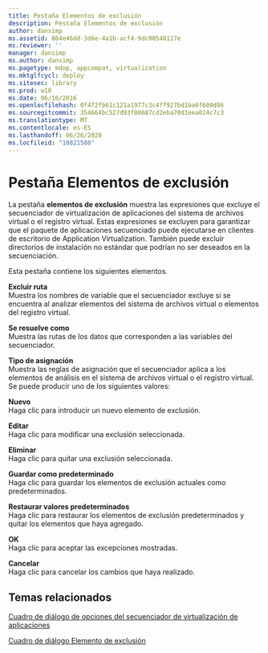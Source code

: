 ```yaml
---
title: Pestaña Elementos de exclusión
description: Pestaña Elementos de exclusión
author: dansimp
ms.assetid: 864e46dd-3d6e-4a1b-acf4-9dc00548117e
ms.reviewer: ''
manager: dansimp
ms.author: dansimp
ms.pagetype: mdop, appcompat, virtualization
ms.mktglfcycl: deploy
ms.sitesec: library
ms.prod: w10
ms.date: 06/16/2016
ms.openlocfilehash: 0f472fb61c121a1977c3c4ff927bd1ba6f680d86
ms.sourcegitcommit: 354664bc527d93f80687cd2eba70d1eea024c7c3
ms.translationtype: MT
ms.contentlocale: es-ES
ms.lasthandoff: 06/26/2020
ms.locfileid: "10821580"
---
```

# Pestaña Elementos de exclusión


La pestaña **elementos de exclusión** muestra las expresiones que excluye el secuenciador de virtualización de aplicaciones del sistema de archivos virtual o el registro virtual. Estas expresiones se excluyen para garantizar que el paquete de aplicaciones secuenciado puede ejecutarse en clientes de escritorio de Application Virtualization. También puede excluir directorios de instalación no estándar que podrían no ser deseados en la secuenciación.

Esta pestaña contiene los siguientes elementos.

<a href="" id="exclude-path"></a>**Excluir ruta**  
Muestra los nombres de variable que el secuenciador excluye si se encuentra al analizar elementos del sistema de archivos virtual o elementos del registro virtual.

<a href="" id="resolves-to"></a>**Se resuelve como**  
Muestra las rutas de los datos que corresponden a las variables del secuenciador.

<a href="" id="map-type"></a>**Tipo de asignación**  
Muestra las reglas de asignación que el secuenciador aplica a los elementos de análisis en el sistema de archivos virtual o el registro virtual. Se puede producir uno de los siguientes valores:

<a href="" id="new"></a>**Nuevo**  
Haga clic para introducir un nuevo elemento de exclusión.

<a href="" id="edit"></a>**Editar**  
Haga clic para modificar una exclusión seleccionada.

<a href="" id="delete"></a>**Eliminar**  
Haga clic para quitar una exclusión seleccionada.

<a href="" id="save-as-default"></a>**Guardar como predeterminado**  
Haga clic para guardar los elementos de exclusión actuales como predeterminados.

<a href="" id="restore-defaults"></a>**Restaurar valores predeterminados**  
Haga clic para restaurar los elementos de exclusión predeterminados y quitar los elementos que haya agregado.

<a href="" id="ok"></a>**OK**  
Haga clic para aceptar las excepciones mostradas.

<a href="" id="cancel"></a>**Cancelar**  
Haga clic para cancelar los cambios que haya realizado.

## Temas relacionados


[Cuadro de diálogo de opciones del secuenciador de virtualización de aplicaciones](application-virtualization-sequencer-options-dialog-box.md)

[Cuadro de diálogo Elemento de exclusión](exclusion-item-dialog-box.md)

 

 





